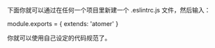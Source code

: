  下面你就可以通过在任何一个项目里新建一个 .eslintrc.js 文件，然后输入：

module.exports = {
    extends: 'atomer'
}

你就可以使用自己设定的代码规范了。
